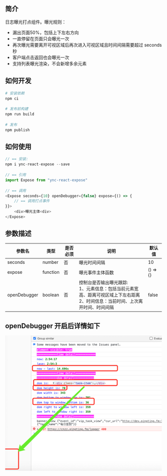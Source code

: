 ## 简介

日志曝光打点组件。曝光规则：

- 漏出页面50%，包括上下左右方向
- 一直停留在页面只会曝光一次
- 再次曝光需要离开可视区域后再次进入可视区域且时间间隔需要超过 seconds 秒
- 客户端点击返回也会曝光一次
- 支持列表曝光渲染，不会新增多余元素

## 如何开发

```bash
# 安装依赖
npm ci

# 发布前构建
npm run build

# 发布
npm publish
```

## 如何使用

```js
// == 安装:  
npm i ync-react-expose --save

// == 引用
import Expose from "ync-react-expose"

// == 调用
<Expose seconds={10} openDebugger={false} expose={() => {
    // == 调用打点事件
}}>
    <div>曝光主体<div>
</Expose>
```

## 参数描述

| 参数名 | 类型  | 是否必须 | 说明  |  默认值 |
| --- | --- | ---- | --- | --- |
| seconds | number | 否 | 曝光时间间隔 | 10 |
| expose | function | 否 | 曝光事件主体函数 | () => {} |
| openDebugger | boolean | 否 | 控制台是否输出曝光跟踪: <br>1、元素信息：包括当前元素宽高、距离可视区域上下左右距离<br>2、时间信息：当前时间、上次离开时间、时间间隔 | false |

## openDebugger 开启后详情如下

![debugger](./debugger.png)
